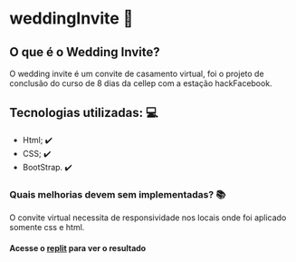 # weddingInvite :wedding:
##  O que é o Wedding Invite?
O wedding invite é um convite de casamento virtual, foi o projeto de conclusão do curso de 8 dias da cellep com a estação hackFacebook.

## Tecnologias utilizadas: :computer:
 * Html; :heavy_check_mark:
 * CSS; :heavy_check_mark:
 * BootStrap. :heavy_check_mark:
 
 ### Quais melhorias devem sem implementadas? :books:
  O convite virtual necessita de responsividade nos locais onde foi aplicado somente css e html.
    
 #### Acesse o [replit](https://SiteCasamento.karolgoncalves.repl.co) para ver o resultado  
 
